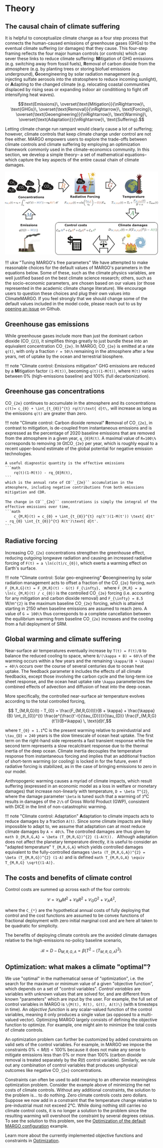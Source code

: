 # Theory

## The causal chain of climate suffering

It is helpful to conceptualize climate change as a four step process that connects the human-caused emissions of greenhouse gases (GHGs) to the eventual climate suffering (or damages) that they cause. This four-step framing reflects the four major human controls (or controls) which can sever these links to reduce climate suffering: **M**itigation of GHG emissions (e.g. switching away from fossil fuels), **R**emoval of carbon dioxide from the atmosphere (e.g. by planting trees or storing biofuel emissions underground), **G**eoengineering by solar radiation management (e.g. injecting sulfate aerosols into the stratosphere to reduce incoming sunlight), or **A**dapting to the changed climate (e.g. relocating coastal communities displaced by rising seas or expanding indoor air condititiong to fight off intensifying heat waves).

```math
\text{Emissions}\,
\overset{\text{Mitigation}}{\nRightarrow}\,
\text{GHGs}\,
\overset{\text{Removal}}{\nRightarrow}\,
\text{Forcing}\,
\overset{\text{Geoengineering}}{\nRightarrow}\,
\text{Warming}\,
\overset{\text{Adaptation}}{\nRightarrow}\,
\text{Suffering}.
```

Letting climate change run rampant would clearly cause a lot of suffering; however, climate controls that keep climate change under control are not free either. MARGO empowers users to explore the trade-offs between climate controls and climate suffering by employing an optimization framework commonly used in the climate-economics community. In this section, we develop a simple theory– a set of mathematical equations– which capture the key aspects of the entire causal chain of climate damages.

![MARGO schematic](MARGO_schematic.png)

!!! ukw "Tuning MARGO's free parameters"
    We have attempted to make reasonable choices for the default values of MARGO's parameters in the equations below. Some of these, such as the climate physics variables, are well justified based on the best climate science research; others, such as the socio-economic parameters, are chosen based on our values (or those represented in the academic climate change literature). We encourage users to question these choices and plug their own values into ClimateMARGO. If you feel strongly that we should change some of the default values included in the model code, please reach out to us by [opening an issue](https://github.com/hdrake/ClimateMARGO.jl/labels/criticism) on Github.

## Greenhouse gas emissions

While greenhouse gases include more than just the dominant carbon dioxide (CO``_{2}``), it simplifies things greatly to just bundle these into an equivalent concentration CO``_{2e}``. In MARGO, CO``_{2e}`` is emitted at a rate ``q(t)``, with only a fraction ``r = 50\%`` remaining in the atmosphere after a few years, net of uptake by the ocean and terrestrial biosphere.

!!! note "Climate control: Emissions mitigation"
    GHG emissions are reduced by a **M**itigation factor ``(1-M(t))``, becoming ``q(t)(1-M(t))``, where ``M(t)`` varies between 0% (high-emissions baseline) and 100% (full decarbonization).

## Greenhouse gas concentrations

CO``_{2e}`` continues to accumulate in the atmosphere and its concentrations ``c(t)= c_{0} + \int_{t_{0}}^{t} rq(t)\text{ d}t\,`` will increase as long as the emissions ``q(t)`` are greater than zero.

!!! note "Climate control: Carbon dioxide removal"
    **R**emoval of CO``_{2e}``, in contrast to mitigation, is de-coupled from instantaneous emissions and is expressed as the percentage of 2020 baseline emissions that are removed from the atmosphere in a given year, ``q_{0}R(t)``. A maximal value of ``R=100\%`` corresponds to removing ``30`` GtCO``_{2e}`` per year, which is roughly equal to a recent upper-bound estimate of the global potential for negative emission technologies.

    A useful diagnostic quantity is the effective emissions
    ```math
        rq(t)(1-M(t)) - rq_{0}R(t),
    ```
    which is the annual rate of CO``_{2e}`` accumulation in the atmosphere, including negative contributions from both emissions mitigation and CDR.

    The change in CO``_{2e}`` concentrations is simply the integral of the effective emissions over time,
    ```math
        c_{M,R}(t) = c_{0} + \int_{t_{0}}^{t} rq(t')(1-M(t')) \text{ d}t' - rq_{0} \int_{t_{0}}^{t} R(t')\text{ d}t'.
    ```

## Radiative forcing

Increasing CO``_{2e}`` concentrations strengthen the greenhouse effect, reducing outgoing longwave radiation and causing an increased radiative forcing of ``F(t) = a \ln(c(t)/c_{0})``, which exerts a warming effect on Earth's surface.

!!! note "Climate control: Solar geo-engineering"
    **G**eoengineering by solar radiation management acts to offset a fraction of the CO``_{2e}`` forcing,
    ```math
        F_{M,R,G}(t) = F_{M,R}(t) - G(t) F_{\infty},
    ```
    where ``F_{M,R} = a \ln(c_{M,R}(t) / c_{0})`` is the controlled CO``_{2e}`` forcing (i.e. accounting for any mitigation and carbon dioxide removal) and ``F_{\infty} = 8.5`` W/m``^{2}`` is the maximum baseline CO``_{2e}`` forcing, which is attained starting in 2150 when baseline emissions are assumed to reach zero. A value of ``G = 100\%`` thus corresponds to a complete cancellation between the equilibrium warming from baseline CO``_{2e}`` increases and the cooling from a full deployment of SRM.

## Global warming and climate suffering

Near-surface air temperatures eventually increase by ``T(t) = F(t)/B`` to balance the reduced cooling to space, where ``B/(\kappa + B) = 60\%`` of the warming occurs within a few years and the remaining ``\kappa/(B + \kappa) = 40\%`` occurs over the course of several centuries due to ocean heat uptake. The feedback parameter ``B`` includes the effects of all climate feedbacks, except those involving the carbon cycle and the long-term ice sheet response, and the ocean heat uptake rate ``\kappa`` parameterizes the combined effects of advection and diffusion of heat into the deep ocean.

More specifically, the controlled near-surface air temperature evolves according to the total controlled forcing,
```math
    T_{M,R,G}(t) - T_{0} = \frac{F_{M,R,G}(t)}{B + \kappa} + \frac{\kappa}{B} \int_{t_{0}}^{t} \frac{e^{\frac{t'-t}{\tau_{D}}}}{\tau_{D}} \frac{F_{M,R,G}(t')}{B+\kappa} \, \text{d}t',
```
where ``T_{0} = 1.1``°C is the present warming relative to preindustrial and ``\tau_{D} = 240`` years is the slow timescale of ocean heat uptake. The first term on the right-hand side represents a fast transient response while the second term represents a slow recalcitrant response due to the thermal inertia of the deep ocean. Climate inertia decouples the temperature response from instantaneous forcing and implies that an additional fraction of short-term warming (or cooling) is locked in for the future, even if radiative forcing is stabilized, as in the case of bringing emissions to zero in our model.

Anthropogenic warming causes a myriad of climate impacts, which result suffering (expressed in an economic model as a loss in welfare or monetary damages) that increase non-linearly with temperature, ``D = \beta T^{2}``, where the damage parameter ``\beta`` is tuned such that a warming of ``3``°C results in damages of the ``2\%`` of Gross World Product (GWP), consistent with DICE in the limit of non-catastrophic warming.

!!! note "Climate control: Adaptation"
    **A**daptation to climate impacts acts to reduce damages by a fraction ``A(t)``. Since some climate impacts are likely impossible to adapt to, we assume that adaptation can at most reduce climate damages by ``A < 40\%``. The controlled damages are thus given by
    ```math
        D_{M,R,G,A} = \beta (T_{M,R,G})^{2} (1-A(t)).
    ```
    Although adaptation does not affect the planetary temperature directly, it is useful to consider an "adapted temperature" ``T_{M,R,G,A}`` which yields controlled damages equivalent to the fully-controlled damages ``\beta (T_{M,R,G,A})^{2} = \beta (T_{M,R,G})^{2} (1-A)`` and is defined
    ```math
        T_{M,R,G,A} \equiv T_{M,R,G} \sqrt{(1-A)}.
    ```

## The costs and benefits of climate control

Control costs are summed up across each of the four controls:
```math
    \mathcal{C} = \mathcal{C}_{M} M^{2} + \mathcal{C}_{R} R^{2} + \mathcal{C}_{G} G^{2} + \mathcal{C}_{A} A^{2},
```
where the ``C_{*}`` are the hypothetical annual costs of fully deploying that control and the cost functions are assumed to be convex functions of fractional deployment with zero initial marginal cost and are here all taken to be quadratic for simplicity.

The benefits of deploying climate controls are the avoided climate damages relative to the high-emissions no-policy baseline scenario,
```math
    \mathcal{B} = D - D_{M,R,G,A} = \beta (T^{2} - (T_{M,R,G,A})^{2}).
```

## Optimization: what makes a climate "optimal"?

We use "optimal" in the mathematical sense of "optimization", i.e. the search for the maximum or minimum value of a given "objective function", which depends on a set of "control variables". *Control variables* are variables with unknown values that are solved for, and are different from known "parameters" which are input by the user. For example, the full set of control variables in MARGO is ``\{M(t), R(t), G(t), A(t)\}`` (with ``N`` timesteps in time). An *objective function* is any scalar-valued function of the control variables, meaning it only produces a single value (as opposed to a multi-valued vector). Optimizing MARGO largely consists of defining the objective function to optimize. For example, one might aim to minimize the total costs of climate controls.

An optimization problem can further be customized by added constraints on valid sets of the control variables. For example, in MARGO we impose the constraints $0\% < M(t) < 100\%$ because it does not make any sense to mitigate emissions less than 0\% or more than 100\% (carbon dioxide removal is treated separately by the $R(t)$ control variable). Similarly, we rule out any combination of control variables that produces unphysical outcomes like negative CO``_{2e}`` concentrations.

Constraints can often be used to add meaning to an otherwise meaningless optimization problem. Consider the example above of minimizing the net costs of climate controls. Without any additional constraints, the solution to the problem is... to do nothing. Zero climate controls costs zero dollars. Suppose we now add in a constraint that the temperature change relative to pre-industrial must not exceed 2°C. While doing nothing still carries no climate control costs, it is no longer a solution to the problem since the resulting warming will overshoot the constraint by several degrees celsius. To see the solution to this problem, see the [Optimization of the default MARGO configuration](@ref) example.

Learn more about the currently implemented objective functions and constraints in [Optimization](@ref).
